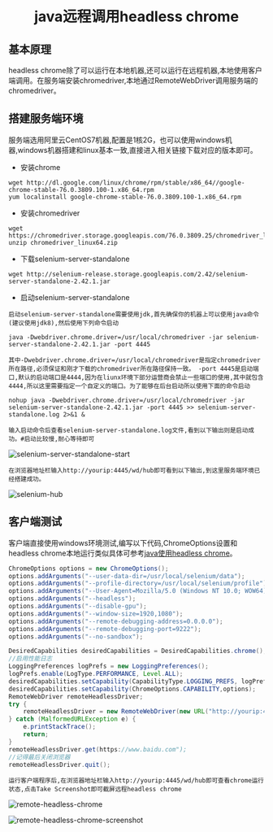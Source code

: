# <center>java远程调用headless chrome

## 基本原理
headless chrome除了可以运行在本地机器,还可以运行在远程机器,本地使用客户端调用。在服务端安装chromedriver,本地通过RemoteWebDriver调用服务端的chromedriver。

## 搭建服务端环境
服务端选用阿里云CentOS7机器,配置是1核2G，也可以使用windows机器,windows机器搭建和linux基本一致,直接进入相关链接下载对应的版本即可。
- 安装chrome

```shell
wget http://dl.google.com/linux/chrome/rpm/stable/x86_64//google-chrome-stable-76.0.3809.100-1.x86_64.rpm
yum localinstall google-chrome-stable-76.0.3809.100-1.x86_64.rpm
```
- 安装chromedriver

```shell
wget https://chromedriver.storage.googleapis.com/76.0.3809.25/chromedriver_linux64.zip
unzip chromedriver_linux64.zip
```

- 下载selenium-server-standalone

```shell
wget http://selenium-release.storage.googleapis.com/2.42/selenium-server-standalone-2.42.1.jar
```

- 启动selenium-server-standalone

``
启动selenium-server-standalone需要使用jdk,首先确保你的机器上可以使用java命令(建议使用jdk8),然后使用下列命令启动
``

```shell
java -Dwebdriver.chrome.driver=/usr/local/chromedriver -jar selenium-server-standalone-2.42.1.jar -port 4445
```

``
其中-Dwebdriver.chrome.driver=/usr/local/chromedriver是指定chromedriver所在路径,必须保证和刚才下载的chromedriver所在路径保持一致。
-port 4445是启动端口,默认的启动端口是4444,因为在liunx环境下部分运营商会禁止一些端口的使用,其中就包含4444,所以这里需要指定一个自定义的端口。为了能够在后台启动所以使用下面的命令启动
``

```shell
nohup java -Dwebdriver.chrome.driver=/usr/local/chromedriver -jar selenium-server-standalone-2.42.1.jar -port 4445 >> selenium-server-standalone.log 2>&1 &
```

``
输入启动命令后查看selenium-server-standalone.log文件,看到以下输出则是启动成功。#启动比较慢,耐心等待即可
``

![selenium-server-standalone-start](https://raw.githubusercontent.com/zdg39/Z-Spider/master/headless-chrome/images/selenium-server-standalone-start.png)

``
在浏览器地址栏输入http://yourip:4445/wd/hub即可看到以下输出,到这里服务端环境已经搭建成功。
``

![selenium-hub](https://raw.githubusercontent.com/zdg39/Z-Spider/master/headless-chrome/images/selenium-hub.png)

## 客户端测试
客户端直接使用windows环境测试,编写以下代码,ChromeOptions设置和headless chrome本地运行类似具体可参考[java使用headless chrome](https://github.com/zdg39/Z-Spider/blob/master/headless-chrome/headless-chrome-base-java.md)。

```java
ChromeOptions options = new ChromeOptions();
options.addArguments("--user-data-dir=/usr/local/selenium/data");
options.addArguments("--profile-directory=/usr/local/selenium/profile");
options.addArguments("--User-Agent=Mozilla/5.0 (Windows NT 10.0; WOW64) AppleWebKit/537.36 (KHTML, like Gecko) Chrome/71.0.3578.80 Safari/537.36");
options.addArguments("--headless");
options.addArguments("--disable-gpu");
options.addArguments("--window-size=1920,1080");
options.addArguments("--remote-debugging-address=0.0.0.0");
options.addArguments("--remote-debugging-port=9222");
options.addArguments("--no-sandbox");

DesiredCapabilities desiredCapabilities = DesiredCapabilities.chrome();
//启用性能日志
LoggingPreferences logPrefs = new LoggingPreferences();
logPrefs.enable(LogType.PERFORMANCE, Level.ALL);
desiredCapabilities.setCapability(CapabilityType.LOGGING_PREFS, logPrefs);
desiredCapabilities.setCapability(ChromeOptions.CAPABILITY,options);
RemoteWebDriver remoteHeadlessDriver;
try {
    remoteHeadlessDriver = new RemoteWebDriver(new URL("http://yourip:4445/wd/hub"),desiredCapabilities);
} catch (MalformedURLException e) {
    e.printStackTrace();
    return;
}
remoteHeadlessDriver.get(https://www.baidu.com");
//记得最后关闭浏览器
remoteHeadlessDriver.quit();
```

``
运行客户端程序后,在浏览器地址栏输入http://yourip:4445/wd/hub即可查看chrome运行状态,点击Take Screenshot即可截屏远程headless chrome
``

![remote-headless-chrome](https://raw.githubusercontent.com/zdg39/Z-Spider/master/headless-chrome/images/remote-headless-chrome.png)

![remote-headless-chrome-screenshot](https://raw.githubusercontent.com/zdg39/Z-Spider/master/headless-chrome/images/remote-headless-chrome-screenshot.png)
